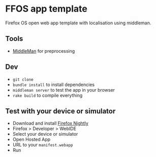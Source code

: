 # FFOS app template

Firefox OS open web app template with localisation using middleman.

## Tools

* [MiddleMan](http://middlemanapp.com/) for preprocessing

## Dev

* `git clone`
* `bundle install` to install dependencies
* `middleman server` to test the app in your browser
* `rake build` to compile everything

## Test with your device or simulator

* Download and install [Firefox Nightly](https://nightly.mozilla.org/)
* Firefox > Developer > WebIDE
* Select your device or simulator
* Open Hosted App
* URL to your `manifest.webapp`
* Run
